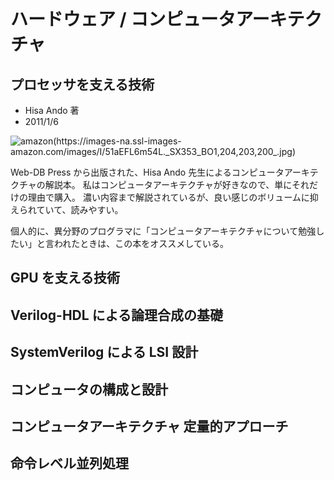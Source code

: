 # ハードウェア / コンピュータアーキテクチャ

## プロセッサを支える技術

- Hisa Ando 著
- 2011/1/6

![amazon(https://images-na.ssl-images-amazon.com/images/I/51aEFL6m54L._SX353_BO1,204,203,200_.jpg)](https://www.amazon.co.jp/%E3%83%97%E3%83%AD%E3%82%BB%E3%83%83%E3%82%B5%E3%82%92%E6%94%AF%E3%81%88%E3%82%8B%E6%8A%80%E8%A1%93-%E6%9E%9C%E3%81%A6%E3%81%97%E3%81%AA%E3%81%8F%E3%82%B9%E3%83%94%E3%83%BC%E3%83%89%E3%82%92%E8%BF%BD%E6%B1%82%E3%81%99%E3%82%8B%E4%B8%96%E7%95%8C-WEB-PRESS-plus-ebook/dp/B07JJJ22ML/ref=tmm_kin_swatch_0?_encoding=UTF8&qid=1574509086&sr=8-1)

Web-DB Press から出版された、Hisa Ando 先生によるコンピュータアーキテクチャの解説本。
私はコンピュータアーキテクチャが好きなので、単にそれだけの理由で購入。
濃い内容まで解説されているが、良い感じのボリュームに抑えられていて、読みやすい。

個人的に、異分野のプログラマに「コンピュータアーキテクチャについて勉強したい」と言われたときは、この本をオススメしている。

## GPU を支える技術

## Verilog-HDL による論理合成の基礎

## SystemVerilog による LSI 設計

## コンピュータの構成と設計

## コンピュータアーキテクチャ 定量的アプローチ

## 命令レベル並列処理

